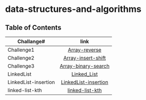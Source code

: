 # data-structures-and-algorithms

## Table of Contents

| **Challange#**       |                                **link**                                 |
| -------------------- | :---------------------------------------------------------------------: |
| Challenge1           |           [Array-reverse](./Challenge_1/Challenge1_README.md)           |
| Challenge2           |        [Array-insert-shift](./Challenge_2/Challenge2_README.md)         |
| Challenge3           |        [Array-binary-search](./Challenge_3/Challenge3_README.md)        |
| LinkedList           |                [Linked_List](./Linked-List/LL_README.md)                |
| LinkedList-insertion | [LinkedList-insertion](./linked-list-insertions/LL_insertion_README.md) |
| linked-list-kth      |    [linked-list-kth](./linked-list-kth/LL_linked-list-kth_README.md)    |
